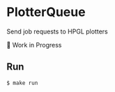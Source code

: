 # PlotterQueue

Send job requests to HPGL plotters

🚧 Work in Progress

## Run

```bash
$ make run
```
